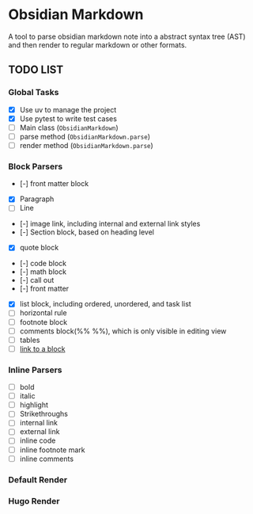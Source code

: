 # Obsidian Markdown

A tool to parse obsidian markdown note into a abstract syntax tree (AST) and then render to regular markdown or other formats.

## TODO LIST

### Global Tasks

- [x] Use uv to manage the project
- [x] Use pytest to write test cases
- [ ] Main class (`ObsidianMarkdown`)
- [ ] parse method (`ObsidianMarkdown.parse`)
- [ ] render method (`ObsidianMarkdown.parse`)

### Block Parsers

- [-] front matter block
- [x] Paragraph
- [ ] Line
- [-] image link, including internal and external link styles
- [-] Section block, based on heading level
- [x] quote block
- [-] code block
- [-] math block
- [-] call out
- [-] front matter
- [x] list block, including ordered, unordered, and task list
- [ ] horizontal rule
- [ ] footnote block
- [ ] comments block(%% %%), which is only visible in editing view
- [ ] tables
- [ ] [link to a block](https://help.obsidian.md/Linking+notes+and+files/Internal+links#Link+to+a+block+in+a+note)

### Inline Parsers

- [ ] bold
- [ ] italic
- [ ] highlight
- [ ] Strikethroughs
- [ ] internal link
- [ ] external link
- [ ] inline code
- [ ] inline footnote mark
- [ ] inline comments

### Default Render

### Hugo Render
